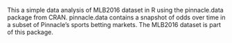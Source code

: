 This a simple data analysis of MLB2016 dataset in R using the pinnacle.data package from CRAN. pinnacle.data contains a snapshot of odds over time in a subset of Pinnacle’s sports betting markets. The MLB2016 dataset is part of this package. 
